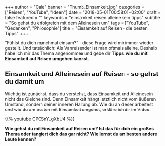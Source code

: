 +++
author = "Cale"
banner = "Thumb_Einsamkeit.jpg"
categories = ["Reisen", "YouTube", "Ideen"]
date = "2018-05-01T00:58:01+02:00"
draft = false
featured = ""
keywords = "einsamkeit reisen alleine sein tipps"
subtitle = "So gehst du erfolgreich mit dem Alleinesein um"
tags = ["YouTube", "Gedanken", "Philosophie"]
title = "Einsamkeit auf Reisen - die besten Tipps"
+++

"Fühlst du dich manchmal einsam?" - diese Frage wird mir immer wieder gestellt. Und tatsächlich: Als Vanreisender ist man oftmals alleine. Deshalb habe ich mir das Thema angenommen und gebe dir **Tipps, wie du mit Einsamkeit auf Reisen umgehen kannst**.<!--more-->

## Einsamkeit und Alleinesein auf Reisen - so gehst du damit um

Wichtig ist zunächst, dass du verstehst, dass Einsamkeit und Alleinesein nicht das Gleiche sind. Denn Einsamkeit hängt letztlich nicht vom äußeren Umstand, sondern deiner inneren Haltung ab. Wie du an dieser arbeitest und wie du am besten mit Einsamkeit umgehst, erkläre ich dir im Video.

{{% youtube CPCSnY_gXbU4 %}}

**Wie gehst du mit Einsamkeit auf Reisen um? Ist das für dich ein großes Thema oder tangiert dich das gar nicht? Wie lernst du am besten andere Leute kennen?**